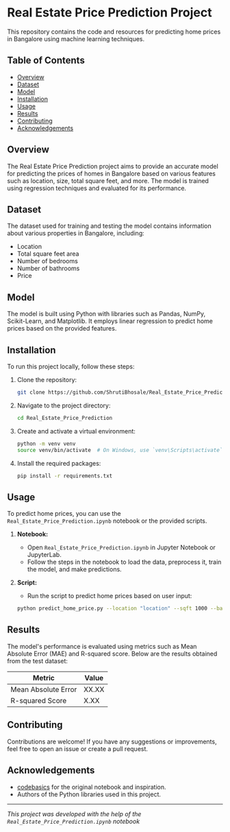 # Real Estate Price Prediction Project

This repository contains the code and resources for predicting home prices in Bangalore using machine learning techniques.

## Table of Contents
- [Overview](#overview)
- [Dataset](#dataset)
- [Model](#model)
- [Installation](#installation)
- [Usage](#usage)
- [Results](#results)
- [Contributing](#contributing)
- [Acknowledgements](#acknowledgements)

## Overview
The Real Estate Price Prediction project aims to provide an accurate model for predicting the prices of homes in Bangalore based on various features such as location, size, total square feet, and more. The model is trained using regression techniques and evaluated for its performance.

## Dataset
The dataset used for training and testing the model contains information about various properties in Bangalore, including:
- Location
- Total square feet area
- Number of bedrooms
- Number of bathrooms
- Price

## Model
The model is built using Python with libraries such as Pandas, NumPy, Scikit-Learn, and Matplotlib. It employs linear regression to predict home prices based on the provided features.

## Installation
To run this project locally, follow these steps:

1. Clone the repository:
    ```bash
    git clone https://github.com/ShrutiBhosale/Real_Estate_Price_Prediction.git
    ```
2. Navigate to the project directory:
    ```bash
    cd Real_Estate_Price_Prediction
    ```
3. Create and activate a virtual environment:
    ```bash
    python -m venv venv
    source venv/bin/activate  # On Windows, use `venv\Scripts\activate`
    ```
4. Install the required packages:
    ```bash
    pip install -r requirements.txt
    ```

## Usage
To predict home prices, you can use the `Real_Estate_Price_Prediction.ipynb` notebook or the provided scripts.

1. **Notebook:**
    - Open `Real_Estate_Price_Prediction.ipynb` in Jupyter Notebook or JupyterLab.
    - Follow the steps in the notebook to load the data, preprocess it, train the model, and make predictions.

2. **Script:**
    - Run the script to predict home prices based on user input:
    ```bash
    python predict_home_price.py --location "location" --sqft 1000 --bath 2 --bhk 3
    ```

## Results
The model's performance is evaluated using metrics such as Mean Absolute Error (MAE) and R-squared score. Below are the results obtained from the test dataset:

| Metric               | Value    |
| -------------------- | -------- |
| Mean Absolute Error  | XX.XX    |
| R-squared Score      | X.XX     |

## Contributing
Contributions are welcome! If you have any suggestions or improvements, feel free to open an issue or create a pull request.

## Acknowledgements
- [codebasics](https://github.com/codebasics) for the original notebook and inspiration.
- Authors of the Python libraries used in this project.

---

*This project was developed with the help of the `Real_Estate_Price_Prediction.ipynb` notebook*
